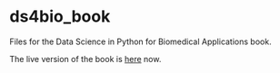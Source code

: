 # ds4bio_book
Files for the Data Science in Python for Biomedical Applications book.

The live version of the book is [here](https://bcaffo.github.io/ds4bio_book/_build/html/index.html) now.

